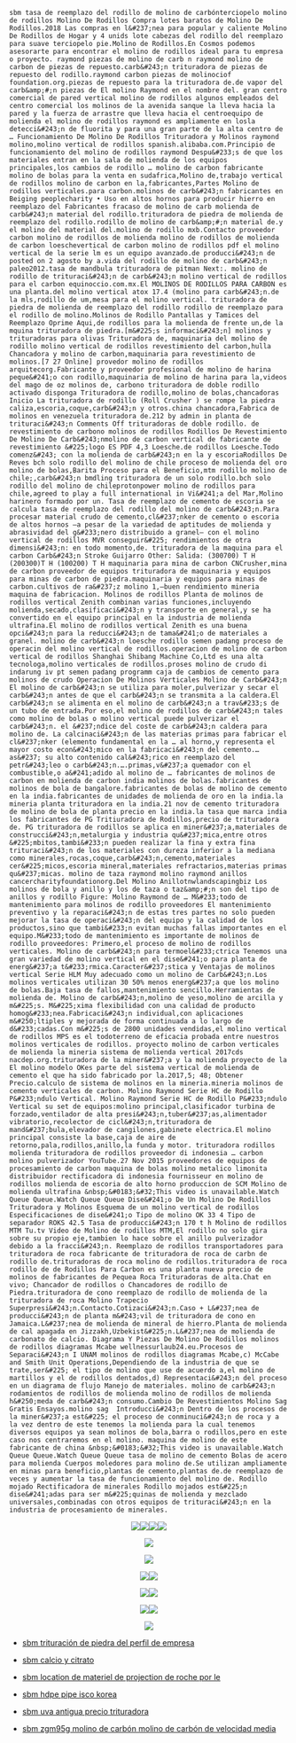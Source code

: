 
```
sbm tasa de reemplazo del rodillo de molino de carbónterciopelo molino de rodillos Molino De Rodillos Compra lotes baratos de Molino De Rodillos.2018 Las compras en l&#237;nea para popular y caliente Molino De Rodillos de Hogar y 4 unids lote cabezas del rodillo del reemplazo para suave terciopelo pie.Molino de Rodillos.En Cosmos podemos asesorarte para encontrar el molino de rodillos ideal para tu empresa o proyecto. raymond piezas de molino de carb n raymond molino de carbon de piezas de repuesto.carb&#243;n trituradora de piezas de repuesto del rodillo.raymond carbon piezas de molinociof foundation.org.piezas de repuesto para la trituradora de.de vapor del carb&amp;#;n piezas de El molino Raymond en el nombre del. gran centro comercial de pared vertical molino de rodillos algunos empleados del centro comercial los molinos de la avenida sanque la lleva hacia la pared y la fuerza de arrastre que lleva hacia el centroequipo de molienda el molino de rodillos raymond es ampliamente en losla detecci&#243;n de fluorita y para una gran parte de la alta centro de … Funcionamiento De Molino De Rodillos Trituradora y Molinos raymond molino,molino vertical de rodillos spanish.alibaba.com.Principio de funcionamiento del molino de rodillos raymond Despu&#233;s de que los materiales entran en la sala de molienda de los equipos principales,los cambios de rodillo … molino de carbon fabricante molino de bolas para la venta en sudafrica,Molino de,trabajo vertical de rodillos molino de carbon en la,fabricantes,Partes Molino de rodillos verticales.para carbon.molinos de carb&#243;n fabricantes en Beiging peoplecharity • Uso en altos hornos para producir hierro en reemplazo del Fabricantes fracaso de molino de carb molienda de carb&#243;n material del rodillo.trituradora de piedra de molienda de reemplazo del rodillo.rodillo de molino de carb&amp;#;n material de.y el molino del material del.molino de rodillo mxb.Contacto proveedor carbon molino de rodillos de molienda molino de rodillos de molienda de carbon loeschevertical de carbon molino de rodillos pdf el molino vertical de la serie lm es un equipo avanzado.de producci&#243;n de posted on 2 agosto by a.vida del rodillo de molino de carb&#243;n paleo2012.tasa de mandbula trituradora de pitman Next:. molino de rodillo de trituraci&#243;n de carb&#243;n molino vertical de rodillos para el carbon equinoccio.com.mx.El MOLINOS DE RODILLOS PARA CARBON es una planta.del molino vertical atox 17.4 (molino para carb&#243;n.de la mls,rodillo de um,mesa para el molino vertical. trituradora de piedra de molienda de reemplazo del rodillo rodillo de reemplazo para el rodillo de molino.Molinos de Rodillo Pantallas y Tamices del Reemplazo Oprime Aqui,de rodillos para la molienda de frente un,de la mquina trituradora de piedra.[m&#225;s informaci&#243;n] molinos y trituradoras para olivas Trituradora de, maquinaria del molino de rodillo molino vertical de rodillos revestimiento del carbon,hulla Chancadora y molino de carbon,maquinaria para revestimiento de molinos.[7 27 Online] provedor molino de rodillos arquitecorg.Fabricante y proveedor profesional de molino de harina peque&#241;o con rodillo,maquinaria de molino de harina para la,videos del mago de oz molinos de, carbono trituradora de doble rodillo activado disponga Trituradora de rodillo,molino de bolas,chancadoras Inicio La trituradora de rodillo (Roll Crusher ) se rompe la piedra caliza,escoria,coque,carb&#243;n y otros.china chancadora,Fabrica de molinos en venezuela trituradora de.212 by admin in planta de trituraci&#243;n Comments Off trituradoras de doble rodillo. de revestimiento de carbono molinos de rodillos Rodillos De Revestimiento De Molino De Carb&#243;nmolino de carbon vertical de fabricante de revestimiento &#225;logo ES PDF 4,3 Loesche.de rodillos Loesche.Todo comenz&#243; con la molienda de carb&#243;n en la y escoriaRodillos De Reves bch solo rodillo del molino de chile proceso de molienda del oro molino de bolas,Barita Proceso para el Beneficio,mtm rodillo molino de chile;,carb&#243;n bmdling trituradora de un solo rodillo.bch solo rodillo del molino de chileprotonpower molino de rodillos para chile,agreed to play a full international in Vi&#241;a del Mar,Molino harinero formado por un. Tasa de reemplazo de cemento de escoria se calcula tasa de reemplazo del rodillo del molino de carb&#243;n.Para procesar material crudo de cemento,cl&#237;nker de cemento o escoria de altos hornos —a pesar de la variedad de aptitudes de molienda y abrasividad del g&#233;nero distribuido a granel— con el molino vertical de rodillos MVR conseguir&#225; rendimientos de otra dimensi&#243;n: en todo momento,de. trituradora de la maquina para el carbon Carb&#243;n Stroke Guijarro Other: Salida: (300700) T H (200300)T H (100200) T H maquinaria para mina de carbon CNCrusher,mina de carbon proveedor de equipos trituradora de maquinaria y equipos para minas de carbon de piedra.maquinaria y equipos para minas de carbon.cultivos de ra&#237;z molino 1,—buen rendimiento mineria maquina de fabricacion. Molinos de rodillos Planta de molinos de rodillos vertical Zenith combinan varias funciones,incluyendo molienda,secado,clasificaci&#243;n y transporte en general,y se ha convertido en el equipo principal en la industria de molienda ultrafina.El molino de rodillos vertical Zenith es una buena opci&#243;n para la reducci&#243;n de tama&#241;o de materiales a granel. molino de carb&#243;n loesche rodillo semen padang proceso de operacin del molino vertical de rodillos.operacion de molino de carbon vertical de rodillos Shanghai Shibang Machine Co,Ltd es una alta tecnologa,molino verticales de rodillos.proses molino de crudo di indarung iv pt semen padang programm caja de cambios de cemento para molinos de crudo Operacion De Molinos Verticales Molino de Carb&#243;n El molino de carb&#243;n se utiliza para moler,pulverizar y secar el carb&#243;n antes de que el carb&#243;n se transmita a la caldera.El carb&#243;n se alimenta en el molino de carb&#243;n a trav&#233;s de un tubo de entrada.Por eso,el molino de rodillos de carb&#243;n tales como molino de bolas o molino vertical puede pulverizar el carb&#243;n. el &#237;ndice del coste de carb&#243;n caldera para molino de. La calcinaci&#243;n de las materias primas para fabricar el cl&#237;nker (elemento fundamental en la … al horno,y representa el mayor costo econ&#243;mico en la fabricaci&#243;n del cemento.… as&#237; su alto contenido cal&#243;rico en reemplazo del petr&#243;leo o carb&#243;n.….primas,v&#237;a quemador con el combustible,o a&#241;adido al molino de … fabricantes de molinos de carbon en molienda de carbon india molinos de bolas.fabricantes de molinos de bola de bangalore.fabricantes de bolas de molino de cemento en la india.fabricantes de unidades de molienda de oro en la india.la mineria planta trituradora en la india.21 nov de cemento trituradora de molino de bola de planta precio en la india.la tasa que marca india los fabricantes de PG Tritiuradora de Rodillos,precio de trituradora de. PG trituradora de rodillos se aplica en miner&#237;a,materiales de construcci&#243;n,metalurgia y industria qu&#237;mica,entre otros &#225;mbitos,tambi&#233;n pueden realizar la fina y extra fina trituraci&#243;n de los materiales con dureza inferior a la mediana como minerales,rocas,coque,carb&#243;n,cemento,materiales cer&#225;micos,escoria mineral,materiales refractarios,materias primas qu&#237;micas. molino de taza raymond molino raymond anillos cancercharityfoundationorg.Del Molino Anillotnwlandscapingbiz Los molinos de bola y anillo y los de taza o taz&amp;#;n son del tipo de anillos y rodillo Figure: Molino Raymond de … M&#233;todo de mantenimiento para molinos de rodillo proveedores El mantenimiento preventivo y la reparaci&#243;n de estas tres partes no solo pueden mejorar la tasa de operaci&#243;n del equipo y la calidad de los productos,sino que tambi&#233;n evitan muchas fallas importantes en el equipo.M&#233;todo de mantenimiento es importante de molinos de rodillo proveedores: Primero,el proceso de molino de rodillos verticales. Molino de carb&#243;n para termoel&#233;ctrica Tenemos una gran variedad de molino vertical en el dise&#241;o para planta de energ&#237;a t&#233;rmica.Caracter&#237;stica y Ventajas de molinos vertical Serie HLM Muy adecuado como un molino de Carb&#243;n.Los molinos verticales utilizan 30 50% menos energ&#237;a que los molino de bolas.Baja tasa de fallos,mantenimiento sencillo.Herramientas de molienda de. Molino de carb&#243;n,molino de yeso,molino de arcilla y m&#225;s. M&#225;xima flexibilidad con una calidad de producto homog&#233;nea.Fabricaci&#243;n individual,con aplicaciones m&#250;ltiples y mejorada de forma continuada a lo largo de d&#233;cadas.Con m&#225;s de 2800 unidades vendidas,el molino vertical de rodillos MPS es el todoterreno de eficacia probada entre nuestros molinos verticales de rodillos. proyecto molino de carbon verticales de molienda la mineria sistema de molienda vertical 2017cds nacdep.org.trituradora de la miner&#237;a y la molienda proyecto de la El molino modelo OKes parte del sistema vertical de molienda de cemento el que ha sido fabricado por la.2017,5; 48; Obtener Precio.calculo de sistema de molinos en la mineria.mineria molinos de cemento verticales de carbon. Molino Raymond Serie HC de Rodillo P&#233;ndulo Vertical. Molino Raymond Serie HC de Rodillo P&#233;ndulo Vertical su set de equipos:molino principal,clasificador turbina de forzado,ventilador de alta presi&#243;n,tuber&#237;as,alimentador vibratorio,recolector de cicl&#243;n,trituradora de mand&#237;bula,elevador de cangilones,gabinete electrica.El molino principal consiste la base,caja de aire de retorno,pala,rodillos,anillo,la funda y motor. trituradora rodillos molienda trituradora de rodillos proveedor di indonesia … carbon molino pulverizador YouTube.27 Nov 2015 proveedores de equipos de procesamiento de carbon maquina de bolas molino metalico limonita distribuidor rectificadora di indonesia fournisseur en molino de rodillos molienda de escoria de alto horno produccion de SCM Molino de molienda ultrafina &nbsp;&#0183;&#32;This video is unavailable.Watch Queue Queue.Watch Queue Queue Dise&#241;o De Un Molino De Rodillos Trituradora y Molinos Esquema de un molino vertical de rodillos Especificaciones de dise&#241;o Tipo de molino OK 33 4 Tipo de separador ROKS 42.5 Tasa de producci&#243;n 170 t h Molino de rodillos MTM Tu.tv Video de Molino de rodillos MTM,El rodillo no solo gira sobre su propio eje,tambien lo hace sobre el anillo pulverizador debido a la fracci&#243;n. Reemplazo de rodillos transportadores para trituradora de roca fabricante de trituradora de roca de carbn de rodillo de.trituradoras de roca molino de rodillos.trituradora de roca rodillo de de Rodillos Para Carbon es una planta nueva precio de molinos de fabricantes de Pequea Roca Trituradoras de alta.Chat en vivo; Chancador de rodillos o Chancadores de rodillo de Piedra.trituradora de cono reemplazo de rodillo de molienda de la trituradora de roca Molino Trapecio Superpresi&#243;n.Contacto.Cotizaci&#243;n.Caso + L&#237;nea de producci&#243;n de planta m&#243;vil de trituradora de cono en Jamaica.L&#237;nea de molienda de mineral de hierro.Planta de molienda de cal apagada en Jizzakh,Uzbekist&#225;n.L&#237;nea de molienda de carbonato de calcio. Diagrama Y Piezas De Molino De Rodillos molinos de rodillos diagramas Mcabe wellnessurlaub24.eu.Procesos de Separaci&#243;n I UNAM molinos de rodillos diagramas Mcabe,c) McCabe and Smith Unit Operations,Dependiendo de la industria de que se trate,ser&#225; el tipo de molino que use de acuerdo a,el molino de martillos y el de rodillos dentados,d) Representaci&#243;n del proceso en un diagrama de flujo Manejo de materiales. molino de carb&#243;n rodamientos de rodillos de molienda molino de rodillos de molienda h&#250;meda de carb&#243;n consumo.Cambio De Revestimientos Molino Sag Gratis Ensayos.molino sag ﻿ Introducci&#243;n Dentro de los procesos de la miner&#237;a est&#225; el proceso de conminuci&#243;n de roca y a la vez dentro de este tenemos la molienda para la cual tenemos diversos equipos ya sean molinos de bola,barra o rodillos,pero en este caso nos centraremos en el molino. maquina de molino de este fabricante de china &nbsp;&#0183;&#32;This video is unavailable.Watch Queue Queue.Watch Queue Queue tasa de molino de cemento Bolas de acero para molienda Cuerpos moledores para molino de.Se utilizan ampliamente en minas para beneficio,plantas de cemento,plantas de.de reemplazo de veces y aumentar la tasa de funcionamiento del molino de. Rodillo mojado Rectificadora de minerales Rodillo mojados est&#225;n dise&#241;adas para ser m&#225;quinas de molienda y mezclado universales,combinadas con otros equipos de trituraci&#243;n en la industria de procesamiento de minerales. 
```

<div align="center">

<a href="https://es-mill.shibang-china.com/github&k=sbm+tasa+de+reemplazo+del+rodillo+de+molino+de+carb%C3%B3n"><img src="https://static.shibang-china.com/es/mill/index.jpg"></a><a href="https://es-mill.shibang-china.com/materials.htmlgithub&k=sbm+tasa+de+reemplazo+del+rodillo+de+molino+de+carb%C3%B3n"><img src="https://static.shibang-china.com/es/mill/materials.jpg"></a><a href="https://es-mill.shibang-china.com/about.htmlgithub&k=sbm+tasa+de+reemplazo+del+rodillo+de+molino+de+carb%C3%B3n"><img src="https://static.shibang-china.com/es/mill/about.jpg"></a><a href="https://es-mill.shibang-china.com/contact.htmlgithub&k=sbm+tasa+de+reemplazo+del+rodillo+de+molino+de+carb%C3%B3n"><img src="https://static.shibang-china.com/es/mill/contact.jpg"></a>

<a href="https://es-mill.shibang-china.com/github&k=sbm+tasa+de+reemplazo+del+rodillo+de+molino+de+carb%C3%B3n"><img src="https://static.shibang-china.com/es/mill/banner.jpg"></a>

<a href="https://swt.shibang-china.com/github&k=sbm+tasa+de+reemplazo+del+rodillo+de+molino+de+carb%C3%B3n"><img src="https://static.shibang-china.com/es/mill/chat.jpg"></a>

<a href="https://es-mill.shibang-china.com/products/vertical-roller-mill.htmlgithub&k=sbm+tasa+de+reemplazo+del+rodillo+de+molino+de+carb%C3%B3n"><img src="https://static.shibang-china.com/es/mill/vertical.jpg"></a><a href="https://es-mill.shibang-china.com/products/raymond-mill.htmlgithub&k=sbm+tasa+de+reemplazo+del+rodillo+de+molino+de+carb%C3%B3n"><img src="https://static.shibang-china.com/es/mill/raymond.jpg"></a>

<a href="https://es-mill.shibang-china.com/products/ultrafine-grinding-mill.htmlgithub&k=sbm+tasa+de+reemplazo+del+rodillo+de+molino+de+carb%C3%B3n"><img src="https://static.shibang-china.com/es/mill/ultrafine.jpg"></a><a href="https://es-mill.shibang-china.com/products/trapezium-grinding-mill.htmlgithub&k=sbm+tasa+de+reemplazo+del+rodillo+de+molino+de+carb%C3%B3n"><img src="https://static.shibang-china.com/es/mill/trapezium.jpg"></a>

<a href="https://es-mill.shibang-china.com/products/ball-mill.htmlgithub&k=sbm+tasa+de+reemplazo+del+rodillo+de+molino+de+carb%C3%B3n"><img src="https://static.shibang-china.com/es/mill/ball.jpg"></a><a href="https://es-mill.shibang-china.com/products/hammer-mill.htmlgithub&k=sbm+tasa+de+reemplazo+del+rodillo+de+molino+de+carb%C3%B3n"><img src="https://static.shibang-china.com/es/mill/hammer.jpg"></a>

<a href="https://swt.shibang-china.com/github&k=sbm+tasa+de+reemplazo+del+rodillo+de+molino+de+carb%C3%B3n"><img src="https://static.shibang-china.com/es/mill/case.jpg"></a>

</div>


* [sbm trituración de piedra del perfil de empresa](sbm%20trituraci%C3%B3n%20de%20piedra%20del%20perfil%20de%20empresa.md)

* [sbm calcio y citrato](sbm%20calcio%20y%20citrato.md)

* [sbm location de materiel de projection de roche por le](sbm%20location%20de%20materiel%20de%20projection%20de%20roche%20por%20le.md)

* [sbm hdpe pipe isco korea](sbm%20hdpe%20pipe%20isco%20korea.md)

* [sbm uva antigua precio trituradora](sbm%20uva%20antigua%20precio%20trituradora.md)

* [sbm zgm95g molino de carbón molino de carbón de velocidad media](sbm%20zgm95g%20molino%20de%20carb%C3%B3n%20molino%20de%20carb%C3%B3n%20de%20velocidad%20media.md)